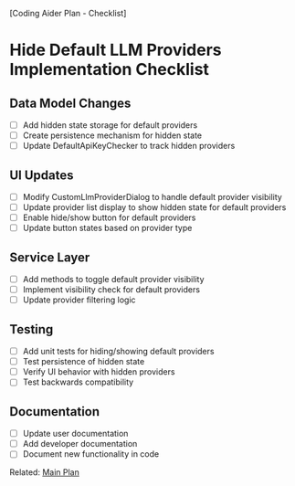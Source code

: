 [Coding Aider Plan - Checklist]

# Hide Default LLM Providers Implementation Checklist

## Data Model Changes
- [ ] Add hidden state storage for default providers
- [ ] Create persistence mechanism for hidden state
- [ ] Update DefaultApiKeyChecker to track hidden providers

## UI Updates
- [ ] Modify CustomLlmProviderDialog to handle default provider visibility
- [ ] Update provider list display to show hidden state for default providers
- [ ] Enable hide/show button for default providers
- [ ] Update button states based on provider type

## Service Layer
- [ ] Add methods to toggle default provider visibility
- [ ] Implement visibility check for default providers
- [ ] Update provider filtering logic

## Testing
- [ ] Add unit tests for hiding/showing default providers
- [ ] Test persistence of hidden state
- [ ] Verify UI behavior with hidden providers
- [ ] Test backwards compatibility

## Documentation
- [ ] Update user documentation
- [ ] Add developer documentation
- [ ] Document new functionality in code

Related: [Main Plan](hide_default_llm_providers.md)
